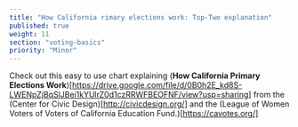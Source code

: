 ```yaml
---
title: "How California rimary elections work: Top-Two explanation"
published: true
weight: 11
section: "voting-basics"
priority: "Minor"
---
```


Check out this easy to use chart explaining (**How California Primary Elections Work**)[https://drive.google.com/file/d/0B0h2E_kd8S-LWENpZjBqSlJBei1kYUlrZ0d1czRRWFBEOFNF/view?usp=sharing] from the (Center for Civic Design)[http://civicdesign.org/] and the (League of Women Voters of Voters of California Education Fund.)[https://cavotes.org/]

